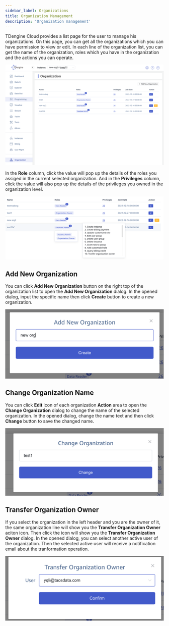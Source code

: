 ```yaml
---
sidebar_label: Organizations
title: Organization Management
description: 'Organization management'
---
```


TDengine Cloud provides a list page for the user to manage his organizations. On this page, you can get all the organizations which you can have permission to view or edit.  In each line of the organization list, you can get the name of the organization, roles which you have in the organization and the actions you can operate.

![Organization list](./images/orglist.webp)

In the **Role** column, click the value will pop up the details of the roles you assiged in the current selected organization. And in the **Privileges** column, click the value will also pop up the details of the privileges you owned in the organization level.

![Organization privileges](./images/orgprivileges.webp)

## Add New Organization

You can click **Add New Organization** button on the right top of the organization list to open the **Add New Organization** dialog. In the opened dialog, input the specific name then click **Create** button to create a new organization.

![New organization](./images/neworg.webp)

## Change Organization Name

You can click **Edit** icon of each organization **Action** area to open the **Change Organization** dialog to change the name of the selected organization. In the opened dialog, change the name text and then click **Change** button to save the changed name.

![Change organization name](./images/orgname.webp)

## Transfer Organization Owner

If you select the organization in the left header and you are the owner of it, the same organization line will show you the **Transfer Organization Owner** aciton icon. Then click the icon will show you the **Transfer Organization Owner** dialog. In the opened dialog, you can select another active user of the organization. Then the selected active user will receive a notification email about the tranformation operation.

![Transfer organization owner](./images/orgtransfer.webp)
